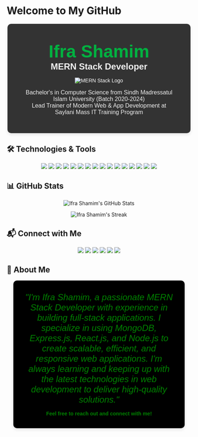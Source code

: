 # Welcome to My GitHub

<p align="center" style="background-color: #333; color: white; padding: 3rem; font-family: 'Arial', sans-serif; border-radius: 10px; box-shadow: 0 4px 8px rgba(0, 0, 0, 0.1); width: 80%; margin: auto; text-align: center;">
  <span style="font-size: 3rem; font-weight: bold; color: #00b140;">Ifra Shamim</span><br>
  <span style="font-size: 1.5rem; color: #f0f0f0; font-weight: bold;">MERN Stack Developer</span><br><br>
  <img src="https://img.shields.io/badge/MERN-000000?style=for-the-badge&logo=mern&logoColor=white" alt="MERN Stack Logo"><br><br>
  <span style="font-size: 1rem; color: #f0f0f0;">Bachelor's in Computer Science from Sindh Madressatul Islam University (Batch 2020-2024)</span><br>
  <span style="font-size: 1rem; color: #f0f0f0;">Lead Trainer of Modern Web & App Development at Saylani Mass IT Training Program</span><br>
</p>

## 🛠️ Technologies & Tools
<p align="center">
  <img src="https://img.shields.io/badge/MongoDB-47A248?style=for-the-badge&logo=mongodb&logoColor=white&color=333333" />
  <img src="https://img.shields.io/badge/Express.js-000000?style=for-the-badge&logo=express&logoColor=white&color=333333" />
  <img src="https://img.shields.io/badge/React-61DAFB?style=for-the-badge&logo=react&logoColor=white&color=333333" />
  <img src="https://img.shields.io/badge/Node.js-339933?style=for-the-badge&logo=node.js&logoColor=white&color=333333" />
  <img src="https://img.shields.io/badge/JavaScript-F7DF1E?style=for-the-badge&logo=javascript&logoColor=white&color=333333" />
  <img src="https://img.shields.io/badge/HTML5-E34F26?style=for-the-badge&logo=html5&logoColor=white&color=333333" />
  <img src="https://img.shields.io/badge/CSS3-1572B6?style=for-the-badge&logo=css3&logoColor=white&color=333333" />
  <img src="https://img.shields.io/badge/GitHub-181717?style=for-the-badge&logo=github&logoColor=white&color=333333" />
  <img src="https://img.shields.io/badge/Docker-2496ED?style=for-the-badge&logo=docker&logoColor=white&color=333333" />
  <img src="https://img.shields.io/badge/Typescript-3178C6?style=for-the-badge&logo=typescript&logoColor=white&color=333333" />
  <img src="https://img.shields.io/badge/Bootstrap5-563D7C?style=for-the-badge&logo=bootstrap&logoColor=white&color=333333" />
  <img src="https://img.shields.io/badge/TailwindCss-06B6D4?style=for-the-badge&logo=tailwind-css&logoColor=white&color=333333" />
  <img src="https://img.shields.io/badge/NextJS-000000?style=for-the-badge&logo=next.js&logoColor=white&color=333333" />
  <img src="https://img.shields.io/badge/Firebase-FFCA28?style=for-the-badge&logo=firebase&logoColor=white&color=333333" />
  <img src="https://img.shields.io/badge/Sequelize-52B0E7?style=for-the-badge&logo=sequelize&logoColor=white&color=333333" />
  <img src="https://img.shields.io/badge/WebSocket-00A6FF?style=for-the-badge&logo=websocket&logoColor=white&color=333333" />
</p>

## 📊 GitHub Stats

<p align="center">
  <img src="https://github-readme-stats.vercel.app/api?username=IfraShamim&show_icons=true&count_private=true&theme=radical" alt="Ifra Shamim's GitHub Stats" />
</p>

<p align="center">
  <img src="https://github-readme-streak-stats.herokuapp.com/?user=IfraShamim&theme=radical" alt="Ifra Shamim's Streak" />
</p>

## 📬 Connect with Me

<p align="center">
  <a href="https://www.linkedin.com/in/ifra-shamim-ab5b62263/" target="_blank"><img src="https://img.shields.io/badge/LinkedIn-0A66C2?style=for-the-badge&logo=linkedin&logoColor=white&color=333333" /></a>
  <a href="https://github.com/IfraShamim" target="_blank"><img src="https://img.shields.io/badge/GitHub-181717?style=for-the-badge&logo=github&logoColor=white&color=333333" /></a>
  <a href="https://www.facebook.com/ifra.shamim.54/" target="_blank"><img src="https://img.shields.io/badge/Facebook-1877F2?style=for-the-badge&logo=facebook&logoColor=white&color=333333" /></a>
  <a href="https://www.instagram.com/ifra.shamim.54/" target="_blank"><img src="https://img.shields.io/badge/Instagram-E4405F?style=for-the-badge&logo=instagram&logoColor=white&color=333333" /></a>
  <a href="https://www.fiverr.com/start_selling?source=header_nav" target="_blank"><img src="https://img.shields.io/badge/Fiverr-1DBF73?style=for-the-badge&logo=fiverr&logoColor=white&color=333333" /></a>
  <a href="mailto:ifrashamim29@gmail.com" target="_blank"><img src="https://img.shields.io/badge/Gmail-EA4335?style=for-the-badge&logo=gmail&logoColor=white&color=333333" /></a>
</p>

## 📄 About Me

<p align="center" style="background-color: black; color: green; padding: 2rem; font-family: 'Arial', sans-serif; border-radius: 10px; box-shadow: 0 4px 8px rgba(0, 0, 0, 0.1); width: 80%; margin: auto;">
  <em style="font-size: 1.5rem;">"I'm Ifra Shamim, a passionate MERN Stack Developer with experience in building full-stack applications. I specialize in using MongoDB, Express.js, React.js, and Node.js to create scalable, efficient, and responsive web applications. I'm always learning and keeping up with the latest technologies in web development to deliver high-quality solutions."</em>
  <br><br>
  <strong>Feel free to reach out and connect with me!</strong>
</p>

